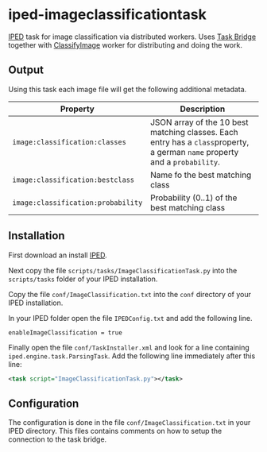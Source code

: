 # iped-imageclassificationtask

[IPED](https://github.com/sepinf-inc/IPED) task for image classification via distributed workers. Uses [Task Bridge](https://github.com/hilderonny/taskbridge) together with [ClassifyImage](https://github.com/hilderonny/taskworker-classifyimage) worker for distributing and doing the work.

## Output

Using this task each image file will get the following additional metadata.

|Property|Description|
|-|-|
|`image:classification:classes`|JSON array of the 10 best matching classes. Each entry has a `class`property, a german `name` property and a `probability`.|
|`image:classification:bestclass`|Name fo the best matching class|
|`image:classification:probability`|Probability (0..1) of the best matching class|

## Installation

First download an install [IPED](https://github.com/sepinf-inc/IPED).

Next copy the file `scripts/tasks/ImageClassificationTask.py` into the `scripts/tasks` folder of your IPED installation.

Copy the file `conf/ImageClassification.txt` into the `conf` directory of your IPED installation.

In your IPED folder open the file `IPEDConfig.txt` and add the following line.

```
enableImageClassification = true
```

Finally open the file `conf/TaskInstaller.xml` and look for a line containing `iped.engine.task.ParsingTask`. Add the following line immediately after this line:

```xml
<task script="ImageClassificationTask.py"></task>
```

## Configuration

The configuration is done in the file `conf/ImageClassification.txt` in your IPED directory. This files contains comments on how to setup the connection to the task bridge.
